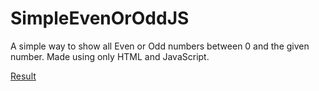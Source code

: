 # SimpleEvenOrOddJS
A simple way to show all Even or Odd numbers between 0 and the given number. Made using only HTML and JavaScript.

[Result](https://github.com/alluke96/SimpleEvenOrOddJS/blob/main/result.png)

